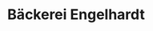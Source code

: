 ---
title: "Bäckerei Engelhardt"
url: /radolfzell-am-bodensee/baeckerei-engelhardt/
shop: Bäckerei
---